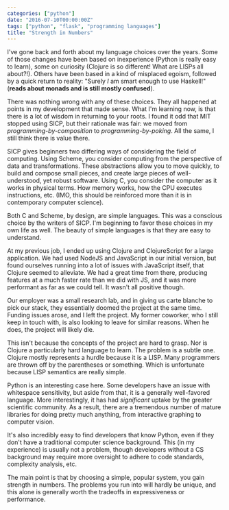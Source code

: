 ```yaml
---
categories: ["python"]
date: "2016-07-10T00:00:00Z"
tags: ["python", "flask", "programming languages"]
title: "Strength in Numbers"
---
```


I've gone back and forth about my language choices over the years. Some of those
changes have been based on inexperience (Python is really easy to learn), some
on curiosity (Clojure is so different! What are LISPs all about?!). Others have
been based in a kind of misplaced egoism, followed by a quick return to reality:
"Surely *I* am smart enough to use Haskell!" (**reads about monads and is still
mostly confused**).

There was nothing wrong with any of these choices. They all happened at points
in my development that made sense. What I'm learning now, is that there is a lot
of wisdom in returning to your roots. I found it odd that MIT stopped using
SICP, but their rationale was fair: we moved from *programming-by-composition*
to *programming-by-poking*. All the same, I still think there is value there.

SICP gives beginners two differing ways of considering the field of computing.
Using Scheme, you consider computing from the perspective of data and
transformations. These abstractions allow you to move quickly, to build and
compose small pieces, and create large pieces of well-understood, yet robust
software. Using C, you consider the computer as it works in physical terms. How
memory works, how the CPU executes instructions, etc. (IMO, this should be
reinforced more than it is in contemporary computer science).

Both C and Scheme, by design, are simple languages. This was a conscious choice
by the writers of SICP. I'm beginning to favor these choices in my own life as
well. The beauty of simple languages is that they are easy to understand.

At my previous job, I ended up using Clojure and ClojureScript for a large
application. We had used NodeJS and JavaScript in our initial version, but found
ourselves running into a lot of issues with JavaScript itself, that Clojure
seemed to alleviate. We had a great time from there, producing features at a
much faster rate than we did with JS, and it was more performant as far as we
could tell. It wasn't all positive though.

Our employer was a small research lab, and in giving us carte blanche to pick
our stack, they essentially doomed the project at the same time. Funding issues
arose, and I left the project. My former coworker, who I still keep in touch
with, is also looking to leave for similar reasons. When he does, the project
will likely die.

This isn't because the concepts of the project are hard to grasp. Nor is Clojure
a particularly hard language to learn. The problem is a subtle one. Clojure
mostly represents a hurdle because it is a LISP. Many programmers are thrown off
by the parentheses or something. Which is unfortunate because LISP semantics are
really simple.

Python is an interesting case here. Some developers have an issue with
whitespace sensitivity, but aside from that, it is a generally well-favored
language. More interestingly, it has had *significant* uptake by the greater
scientific community. As a result, there are a tremendous number of mature
libraries for doing pretty much anything, from interactive graphing to computer
vision.

It's also incredibly easy to find developers that know Python, even if they
don't have a traditional computer science background. This (in my experience) is
usually not a problem, though developers without a CS background may require
more oversight to adhere to code standards, complexity analysis, etc.

The main point is that by choosing a simple, popular system, you gain strength
in numbers. The problems you run into will hardly be unique, and this alone is
generally worth the tradeoffs in expressiveness or performance.
